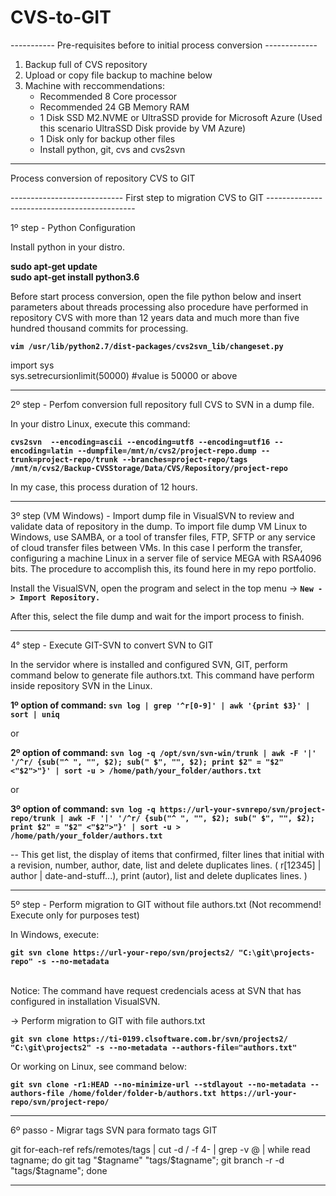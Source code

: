 # CVS-to-GIT

----------- Pre-requisites before to initial process conversion -------------

1. Backup full of CVS repository
2. Upload or copy file backup to machine below
3. Machine with reccommendations:
   - Recommended 8 Core processor
   - Recommended 24 GB Memory RAM
   - 1 Disk SSD M2.NVME or UltraSSD provide for Microsoft Azure (Used this scenario UltraSSD Disk provide by VM Azure)
   - 1 Disk only for backup other files
   - Install python, git, cvs and cvs2svn

------------------------------------------------------------------------------------------------------------

Process conversion of repository CVS to GIT


---------------------------- First step to migration CVS to GIT ---------------------------------------------

1º step - Python Configuration

Install python in your distro.

<b>sudo apt-get update <br>
sudo apt-get install python3.6</b>

Before start process conversion, open the file python below and insert parameters about threads processing also procedure have performed in repository CVS with more than 12 years data and much more than five hundred thousand commits for processing.

**`vim /usr/lib/python2.7/dist-packages/cvs2svn_lib/changeset.py`**

import sys<br>
sys.setrecursionlimit(50000)  #value is 50000 or above

------------------------------------------------------------------------------------------------------------

2º step - Perfom conversion full repository full CVS to SVN in a dump file.

In your distro Linux, execute this command:

**`cvs2svn  --encoding=ascii --encoding=utf8 --encoding=utf16 --encoding=latin --dumpfile=/mnt/n/cvs2/project-repo.dump --trunk=project-repo/trunk --branches=project-repo/tags  /mnt/n/cvs2/Backup-CVSStorage/Data/CVS/Repository/project-repo`**

In my case, this process duration of 12 hours.

------------------------------------------------------------------------------------------------------------

3º step (VM Windows) - Import dump file in VisualSVN to review and validate data of repository in the dump. To import file dump VM Linux to Windows, use SAMBA, or a tool of transfer files, FTP, SFTP or any service of cloud transfer files between VMs. In this case I perform the transfer, configuring a machine Linux in a server file of service MEGA with RSA4096 bits. The procedure to accomplish this, its found here in my repo portfolio.

Install the VisualSVN, open the program and select in the top menu -> **`New -> Import Repository.`**

After this, select the file dump and wait for the import process to finish.

------------------------------------------------------------------------------------------------------------

4° step - Execute GIT-SVN to convert SVN to GIT

In the servidor where is installed and configured SVN, GIT, perform command below to generate file authors.txt. This command have perform inside repository SVN in the Linux.

<b>1º option of command:</b> **`svn log | grep '^r[0-9]' | awk '{print $3}' | sort | uniq `**

or 

<b>2º option of command:</b> **`svn log -q /opt/svn/svn-win/trunk | awk -F '|' '/^r/ {sub("^ ", "", $2); sub(" $", "", $2); print $2" = "$2" <"$2">"}' | sort -u > /home/path/your_folder/authors.txt`**

or

<b>3º option of command:</b> **`svn log -q https://url-your-svnrepo/svn/project-repo/trunk | awk -F '|' '/^r/ {sub("^ ", "", $2); sub(" $", "", $2); print $2" = "$2" <"$2">"}' | sort -u > /home/path/your_folder/authors.txt`**

--
This get list, the display of items that confirmed, filter lines that initial with a revision, number, author, date, list and delete duplicates lines.
 ( r[12345] | author | date-and-stuff...), print (autor), list and delete duplicates lines. )

------------------------------------------------------------------------------------------------------------

5º step - Perform migration to GIT without file authors.txt (Not recommend! Execute only for purposes test)

In Windows, execute:

**`git svn clone https://url-your-repo/svn/projects2/ "C:\git\projects-repo" -s --no-metadata`**

<br>Notice: The command have request credencials acess at SVN that has configured in installation VisualSVN.</br>

-> Perform migration to GIT with file authors.txt</br>

**`git svn clone https://ti-0199.clsoftware.com.br/svn/projects2/ "C:\git\projects2" -s --no-metadata --authors-file="authors.txt"`**

Or working on Linux, see command below:

**`git svn clone -r1:HEAD --no-minimize-url --stdlayout --no-metadata --authors-file /home/folder/folder-b/authors.txt https://url-your-repo/svn/project-repo/`**

------------------------------------------------------------------------------------------------------------

6º passo - Migrar tags SVN para formato tags GIT


git for-each-ref refs/remotes/tags | cut -d / -f 4- | grep -v @ | while read tagname; do git tag "$tagname" "tags/$tagname"; git branch -r -d "tags/$tagname"; done

------------------------------------------------------------------------------------------------------------


